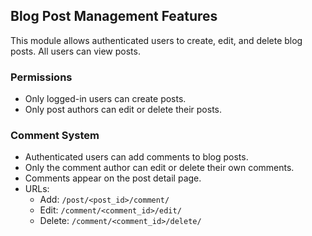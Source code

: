 ## Blog Post Management Features

This module allows authenticated users to create, edit, and delete blog posts. All users can view posts.

### Permissions
- Only logged-in users can create posts.
- Only post authors can edit or delete their posts.

### Comment System

- Authenticated users can add comments to blog posts.
- Only the comment author can edit or delete their own comments.
- Comments appear on the post detail page.
- URLs:
  - Add: `/post/<post_id>/comment/`
  - Edit: `/comment/<comment_id>/edit/`
  - Delete: `/comment/<comment_id>/delete/`